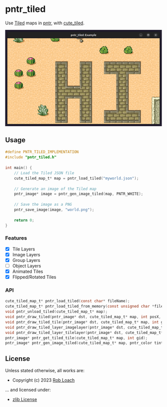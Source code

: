 # pntr_tiled

Use [Tiled](https://www.mapeditor.org) maps in [pntr](https://github.com/RobLoach/pntr), with [cute_tiled](https://github.com/RandyGaul/cute_headers/blob/master/cute_tiled.h).

![Screenshot of pntr_tiled_example](examples/pntr_tiled_example.png)

## Usage

``` c
#define PNTR_TILED_IMPLEMENTATION
#include "pntr_tiled.h"

int main() {
    // Load the Tiled JSON file
    cute_tiled_map_t* map = pntr_load_tiled("myworld.json");

    // Generate an image of the Tiled map
    pntr_image* image = pntr_gen_image_tiled(map, PNTR_WHITE);

    // Save the image as a PNG
    pntr_save_image(image, "world.png");

    return 0;
}
```

### Features

- [x] Tile Layers
- [x] Image Layers
- [x] Group Layers
- [ ] Object Layers
- [x] Animated Tiles
- [x] Flipped/Rotated Tiles

### API

``` c
cute_tiled_map_t* pntr_load_tiled(const char* fileName);
cute_tiled_map_t* pntr_load_tiled_from_memory(const unsigned char *fileData, unsigned int dataSize, const char* baseDir);
void pntr_unload_tiled(cute_tiled_map_t* map);
void pntr_draw_tiled(pntr_image* dst, cute_tiled_map_t* map, int posX, int posY, pntr_color tint);
void pntr_draw_tiled_tile(pntr_image* dst, cute_tiled_map_t* map, int gid, int posX, int posY, pntr_color tint);
void pntr_draw_tiled_layer_imagelayer(pntr_image* dst, cute_tiled_map_t* map, cute_tiled_layer_t* layer, int posX, int posY, pntr_color tint);
void pntr_draw_tiled_layer_tilelayer(pntr_image* dst, cute_tiled_map_t* map, cute_tiled_layer_t* layer, int posX, int posY, pntr_color tint);
pntr_image* pntr_get_tiled_tile(cute_tiled_map_t* map, int gid);
pntr_image* pntr_gen_image_tiled(cute_tiled_map_t* map, pntr_color tint);
```

## License

Unless stated otherwise, all works are:

- Copyright (c) 2023 [Rob Loach](https://robloach.net)

... and licensed under:

- [zlib License](LICENSE)
